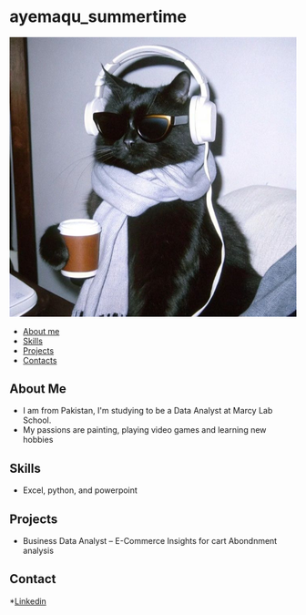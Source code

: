 # ayemaqu_summertime

![Cat-icon](assets/cat.jpg)


* [About me](#about-me) 
* [Skills](#skills) 
* [Projects](#projects) 
* [Contacts](#contacts) 

## About Me
- I am from Pakistan, I'm studying to be a Data Analyst at Marcy Lab School. 
- My passions are painting, playing video games and learning new hobbies
## Skills
- Excel, python, and powerpoint
## Projects
- Business Data Analyst – E-Commerce Insights for cart Abondnment analysis  
## Contact
*[Linkedin](https://www.linkedin.com/in/ayema-qureshi-901287187/)